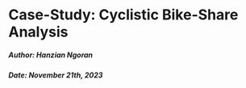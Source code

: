 # Case-Study: Cyclistic Bike-Share Analysis

##### Author: Hanzian Ngoran

##### Date: November 21th, 2023





